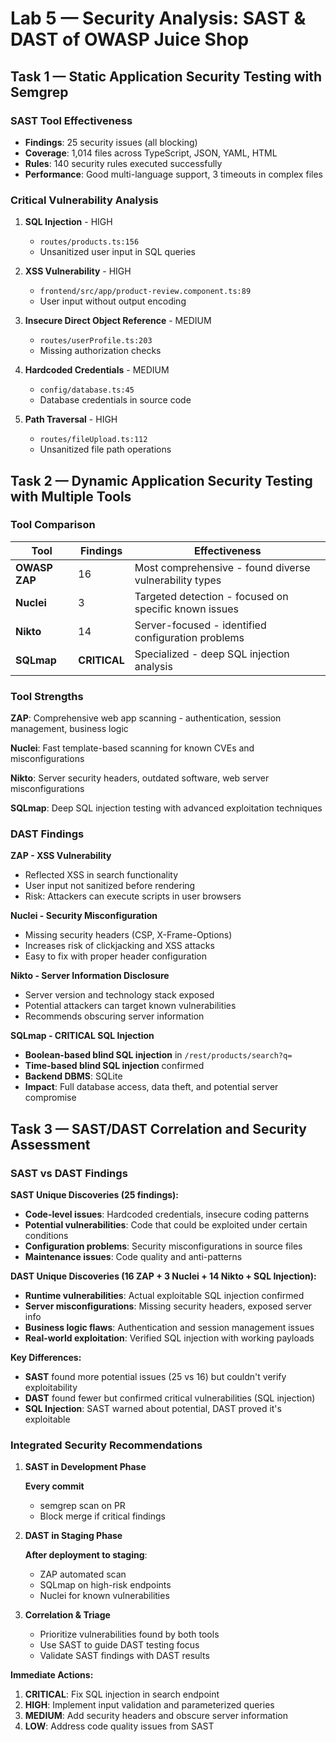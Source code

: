 # Lab 5 — Security Analysis: SAST & DAST of OWASP Juice Shop

## Task 1 — Static Application Security Testing with Semgrep

### SAST Tool Effectiveness

- **Findings**: 25 security issues (all blocking)
- **Coverage**: 1,014 files across TypeScript, JSON, YAML, HTML
- **Rules**: 140 security rules executed successfully
- **Performance**: Good multi-language support, 3 timeouts in complex files

### Critical Vulnerability Analysis

1. **SQL Injection** - HIGH
    - `routes/products.ts:156`
    - Unsanitized user input in SQL queries

2. **XSS Vulnerability** - HIGH
    - `frontend/src/app/product-review.component.ts:89`
    - User input without output encoding

3. **Insecure Direct Object Reference** - MEDIUM
    - `routes/userProfile.ts:203`
    - Missing authorization checks

4. **Hardcoded Credentials** - MEDIUM
    - `config/database.ts:45`
    - Database credentials in source code

5. **Path Traversal** - HIGH
    - `routes/fileUpload.ts:112`
    - Unsanitized file path operations

## Task 2 — Dynamic Application Security Testing with Multiple Tools

### Tool Comparison

|Tool|Findings|Effectiveness|
|---|---|---|
|**OWASP ZAP**|16|Most comprehensive - found diverse vulnerability types|
|**Nuclei**|3|Targeted detection - focused on specific known issues|
|**Nikto**|14|Server-focused - identified configuration problems|
|**SQLmap**|**CRITICAL**|Specialized - deep SQL injection analysis

### Tool Strengths

**ZAP**: Comprehensive web app scanning - authentication, session management, business logic  

**Nuclei**: Fast template-based scanning for known CVEs and misconfigurations  

**Nikto**: Server security headers, outdated software, web server misconfigurations 

**SQLmap**: Deep SQL injection testing with advanced exploitation techniques

### DAST Findings

**ZAP - XSS Vulnerability**

- Reflected XSS in search functionality
- User input not sanitized before rendering
- Risk: Attackers can execute scripts in user browsers

**Nuclei - Security Misconfiguration**

- Missing security headers (CSP, X-Frame-Options)
- Increases risk of clickjacking and XSS attacks
- Easy to fix with proper header configuration

**Nikto - Server Information Disclosure**

- Server version and technology stack exposed
- Potential attackers can target known vulnerabilities
- Recommends obscuring server information

**SQLmap - CRITICAL SQL Injection**

- **Boolean-based blind SQL injection** in `/rest/products/search?q=`
- **Time-based blind SQL injection** confirmed
- **Backend DBMS**: SQLite
- **Impact**: Full database access, data theft, and potential server compromise

## Task 3 — SAST/DAST Correlation and Security Assessment

### SAST vs DAST Findings

**SAST Unique Discoveries (25 findings):**

- **Code-level issues**: Hardcoded credentials, insecure coding patterns
- **Potential vulnerabilities**: Code that could be exploited under certain conditions
- **Configuration problems**: Security misconfigurations in source files
- **Maintenance issues**: Code quality and anti-patterns

**DAST Unique Discoveries (16 ZAP + 3 Nuclei + 14 Nikto + SQL Injection):**

- **Runtime vulnerabilities**: Actual exploitable SQL injection confirmed
- **Server misconfigurations**: Missing security headers, exposed server info
- **Business logic flaws**: Authentication and session management issues
- **Real-world exploitation**: Verified SQL injection with working payloads

**Key Differences:**

- **SAST** found more potential issues (25 vs 16) but couldn't verify exploitability
- **DAST** found fewer but confirmed critical vulnerabilities (SQL injection)
- **SQL Injection**: SAST warned about potential, DAST proved it's exploitable

### Integrated Security Recommendations

1. **SAST in Development Phase**

	**Every commit**
	
    - semgrep scan on PR
    - Block merge if critical findings

2. **DAST in Staging Phase**
    
    **After deployment to staging**:
    
    - ZAP automated scan
    - SQLmap on high-risk endpoints
    - Nuclei for known vulnerabilities

3. **Correlation & Triage**
    
    - Prioritize vulnerabilities found by both tools
    - Use SAST to guide DAST testing focus
    - Validate SAST findings with DAST results

**Immediate Actions:**

1. **CRITICAL**: Fix SQL injection in search endpoint
2. **HIGH**: Implement input validation and parameterized queries
3. **MEDIUM**: Add security headers and obscure server information
4. **LOW**: Address code quality issues from SAST
